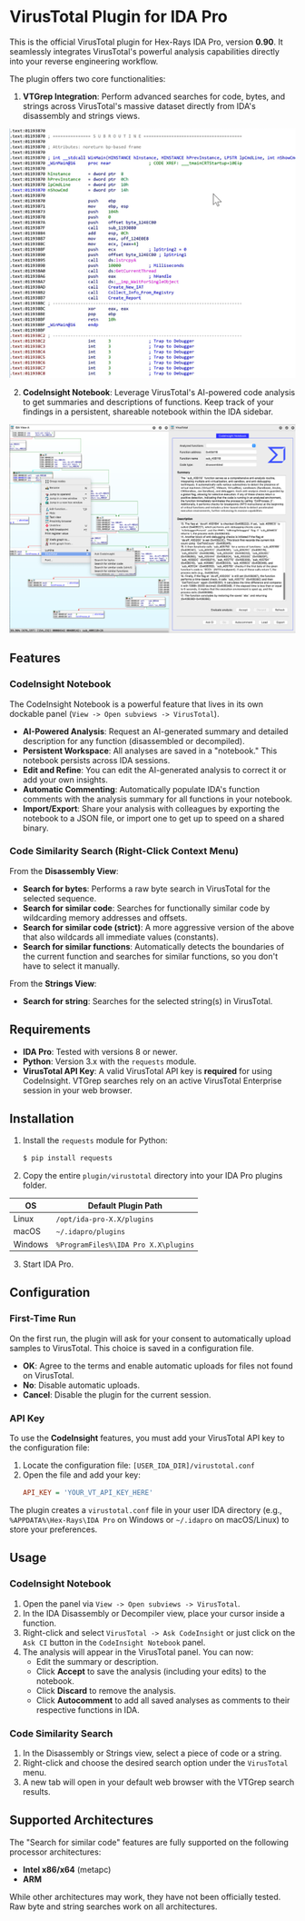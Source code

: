 # VirusTotal Plugin for IDA Pro

This is the official VirusTotal plugin for Hex-Rays IDA Pro, version **0.90**. It seamlessly integrates VirusTotal's powerful analysis capabilities directly into your reverse engineering workflow.

The plugin offers two core functionalities:
1.  **VTGrep Integration**: Perform advanced searches for code, bytes, and strings across VirusTotal's massive dataset directly from IDA's disassembly and strings views.

![Code Similarity Visualization](images/function.gif)

2.  **CodeInsight Notebook**: Leverage VirusTotal's AI-powered code analysis to get summaries and descriptions of functions. Keep track of your findings in a persistent, shareable notebook within the IDA sidebar.

![CodeInsight Notebook Visualization](images/main_window_menu.png)

## Features

### CodeInsight Notebook

The CodeInsight Notebook is a powerful feature that lives in its own dockable panel (`View -> Open subviews -> VirusTotal`).

- **AI-Powered Analysis**: Request an AI-generated summary and detailed description for any function (disassembled or decompiled).
- **Persistent Workspace**: All analyses are saved in a "notebook." This notebook persists across IDA sessions.
- **Edit and Refine**: You can edit the AI-generated analysis to correct it or add your own insights.
- **Automatic Commenting**: Automatically populate IDA's function comments with the analysis summary for all functions in your notebook.
- **Import/Export**: Share your analysis with colleagues by exporting the notebook to a JSON file, or import one to get up to speed on a shared binary.

### Code Similarity Search (Right-Click Context Menu)

From the **Disassembly View**:

- **Search for bytes**: Performs a raw byte search in VirusTotal for the selected sequence.
- **Search for similar code**: Searches for functionally similar code by wildcarding memory addresses and offsets.
- **Search for similar code (strict)**: A more aggressive version of the above that also wildcards all immediate values (constants).
- **Search for similar functions**: Automatically detects the boundaries of the current function and searches for similar functions, so you don't have to select it manually.

From the **Strings View**:

- **Search for string**: Searches for the selected string(s) in VirusTotal.

## Requirements

- **IDA Pro**: Tested with versions 8 or newer.
- **Python**: Version 3.x with the `requests` module.
- **VirusTotal API Key**: A valid VirusTotal API key is **required** for using CodeInsight. VTGrep searches rely on an active VirusTotal Enterprise session in your web browser.

## Installation

1.  Install the `requests` module for Python:
    ```bash
    $ pip install requests
    ```
2.  Copy the entire `plugin/virustotal` directory into your IDA Pro plugins folder.

| OS      | Default Plugin Path             |
| ------- | ------------------------------- |
| Linux   | `/opt/ida-pro-X.X/plugins`      |
| macOS   | `~/.idapro/plugins`             |
| Windows | `%ProgramFiles%\IDA Pro X.X\plugins`|

3.  Start IDA Pro.

## Configuration

### First-Time Run

On the first run, the plugin will ask for your consent to automatically upload samples to VirusTotal. This choice is saved in a configuration file.

- **OK**: Agree to the terms and enable automatic uploads for files not found on VirusTotal.
- **No**: Disable automatic uploads.
- **Cancel**: Disable the plugin for the current session.

### API Key

To use the **CodeInsight** features, you must add your VirusTotal API key to the configuration file:

1.  Locate the configuration file: `[USER_IDA_DIR]/virustotal.conf`
2.  Open the file and add your key:
    ```ini
    API_KEY = 'YOUR_VT_API_KEY_HERE'
    ```

The plugin creates a `virustotal.conf` file in your user IDA directory (e.g., `%APPDATA%\Hex-Rays\IDA Pro` on Windows or `~/.idapro` on macOS/Linux) to store your preferences.

## Usage

### CodeInsight Notebook

1.  Open the panel via `View -> Open subviews -> VirusTotal`.
2.  In the IDA Disassembly or Decompiler view, place your cursor inside a function.
3.  Right-click and select `VirusTotal -> Ask CodeInsight` or just click on the `Ask CI` button in the `CodeInsight Notebook` panel.
4.  The analysis will appear in the VirusTotal panel. You can now:
    - Edit the summary or description.
    - Click **Accept** to save the analysis (including your edits) to the notebook.
    - Click **Discard** to remove the analysis.
    - Click **Autocomment** to add all saved analyses as comments to their respective functions in IDA.

### Code Similarity Search

1.  In the Disassembly or Strings view, select a piece of code or a string.
2.  Right-click and choose the desired search option under the `VirusTotal` menu.
3.  A new tab will open in your default web browser with the VTGrep search results.

## Supported Architectures

The "Search for similar code" features are fully supported on the following processor architectures:
- **Intel x86/x64** (metapc)
- **ARM**

While other architectures may work, they have not been officially tested. Raw byte and string searches work on all architectures.

